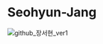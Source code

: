 # Seohyun-Jang

![github_장서현_ver1](https://user-images.githubusercontent.com/29723695/135609752-6ba5c9aa-509b-4d1c-af1a-12cfb0a2b988.png)
